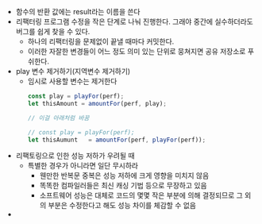 - 함수의 반환 값에는 result라는 이름을 쓴다
- 리팩터링 프로그램 수정을 작은 단계로 나눠 진행한다. 그래야 중간에 실수하더라도 버그를 쉽게 찾을 수 있다.
  - 하나의 리팩터링을 문제없이 끝낼 때마다 커밋한다.
  - 이러한 자잘한 변경들이 어느 정도 의미 있는 단위로 뭉쳐지면 공유 저장소로 푸쉬한다.
- play 변수 제거하기(지역변수 제거하기)
  - 임시로 사용할 변수는 제거한다
    ```javascript
    const play = playFor(perf);
    let thisAmount = amountFor(perf, play);
    
    // 이걸 아래처럼 바꿈
    
    // const play = playFor(perf);
    let thisAumunt   = amountFor(perf, playFor(perf));
    ```
- 리팩토링으로 인한 성능 저하가 우려될 때
  - 특별한 경우가 아니라면 일단 무시하라
    - 웬만한 반복문 중복은 성능 저하에 크게 영향을 미치지 않음
    - 똑똑한 컴파일러들은 최신 캐싱 기법 등으로 무장하고 있음
    - 소프트웨어 성능은 대체로 코드의 몇몇 작은 부분에 의해 결정되므로 그 외의 부분은 수정한다고 해도 성능 차이를 체감할 수 없음  
- 
